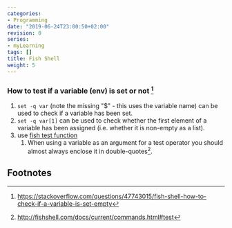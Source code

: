 ```yaml
---
categories:
- Programming
date: "2019-06-24T23:00:50+02:00"
revision: 0
series:
- myLearning
tags: []
title: Fish Shell
weight: 5
---
```


### How to test if a variable (env) is set or not [^1]

1. `set -q var` (note the missing "$" - this uses the variable name) can be used to check if a variable has been set.
2. `set -q var[1]` can be used to check whether the first element of a variable has been assigned (i.e. whether it is non-empty as a list).
3. use [fish test function](http://fishshell.com/docs/current/commands.html#test)
   1. When using a variable as an argument for a test operator you should almost always enclose it in double-quotes[^2].



## Footnotes

[^1]: https://stackoverflow.com/questions/47743015/fish-shell-how-to-check-if-a-variable-is-set-empty
[^2]: http://fishshell.com/docs/current/commands.html#test
[^3]: 
[^4]: 
[^5]: 

